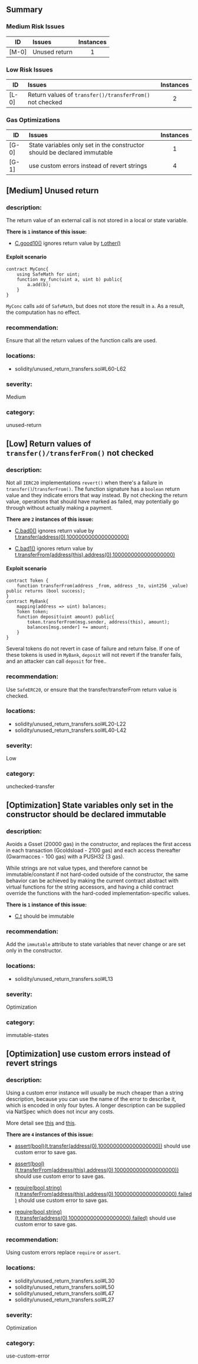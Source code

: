 ## Summary 

### Medium Risk Issues

|ID|Issues|Instances|
|---|:---|:---:|
| [M-0] | Unused return | 1 |


### Low Risk Issues

|ID|Issues|Instances|
|---|:---|:---:|
| [L-0] | Return values of `transfer()/transferFrom()` not checked | 2 |


### Gas Optimizations

|ID|Issues|Instances|
|---|:---|:---:|
| [G-0] | State variables only set in the constructor should be declared immutable | 1 |
| [G-1] | use custom errors instead of revert strings | 4 |



## [Medium] Unused return

### description:
The return value of an external call is not stored in a local or state variable.

**There is `1` instance of this issue:**

- [C.good10()](solidity/unused_return_transfers.sol#L60-L62) ignores return value by [t.other()](solidity/unused_return_transfers.sol#L61)

#### Exploit scenario

```solidity
contract MyConc{
    using SafeMath for uint;   
    function my_func(uint a, uint b) public{
        a.add(b);
    }
}
```
`MyConc` calls `add` of `SafeMath`, but does not store the result in `a`. As a result, the computation has no effect.

### recommendation:
Ensure that all the return values of the function calls are used.

### locations:
- solidity/unused_return_transfers.sol#L60-L62

### severity:
Medium

### category:
unused-return

## [Low] Return values of `transfer()/transferFrom()` not checked

### description:

Not all `IERC20` implementations `revert()` when there's a failure in `transfer()`/`transferFrom()`. The function signature has a `boolean` return value and they indicate errors that way instead. By not checking the return value, operations that should have marked as failed, may potentially go through without actually making a payment.


**There are `2` instances of this issue:**

- [C.bad0()](solidity/unused_return_transfers.sol#L20-L22) ignores return value by [t.transfer(address(0),1000000000000000000)](solidity/unused_return_transfers.sol#L21)

- [C.bad1()](solidity/unused_return_transfers.sol#L40-L42) ignores return value by [t.transferFrom(address(this),address(0),1000000000000000000)](solidity/unused_return_transfers.sol#L41)

#### Exploit scenario

```solidity
contract Token {
    function transferFrom(address _from, address _to, uint256 _value) public returns (bool success);
}
contract MyBank{  
    mapping(address => uint) balances;
    Token token;
    function deposit(uint amount) public{
        token.transferFrom(msg.sender, address(this), amount);
        balances[msg.sender] += amount;
    }
}
```
Several tokens do not revert in case of failure and return false. If one of these tokens is used in `MyBank`, `deposit` will not revert if the transfer fails, and an attacker can call `deposit` for free..

### recommendation:
Use `SafeERC20`, or ensure that the transfer/transferFrom return value is checked.

### locations:
- solidity/unused_return_transfers.sol#L20-L22
- solidity/unused_return_transfers.sol#L40-L42

### severity:
Low

### category:
unchecked-transfer

## [Optimization] State variables only set in the constructor should be declared immutable

### description:

Avoids a Gsset (20000 gas) in the constructor, and replaces the first access in each transaction (Gcoldsload - 2100 gas) and each access thereafter (Gwarmacces - 100 gas) with a PUSH32 (3 gas).

While strings are not value types, and therefore cannot be immutable/constant if not hard-coded outside of the constructor, the same behavior can be achieved by making the current contract abstract with virtual functions for the string accessors, and having a child contract override the functions with the hard-coded implementation-specific values.
    

**There is `1` instance of this issue:**

- [C.t](solidity/unused_return_transfers.sol#L13) should be immutable 


### recommendation:
Add the `immutable` attribute to state variables that never change or are set only in the constructor.

### locations:
- solidity/unused_return_transfers.sol#L13

### severity:
Optimization

### category:
immutable-states

## [Optimization] use custom errors instead of revert strings

### description:

Using a custom error instance will usually be much cheaper than a string description, because you can use the name of the error to describe it, which is encoded in only four bytes. A longer description can be supplied via NatSpec which does not incur any costs.

More detail see [this](https://gist.github.com/0xxfu/712f7965446526f8c5bc53a91d97a215) and [this](https://docs.soliditylang.org/en/latest/control-structures.html#revert).


**There are `4` instances of this issue:**

- [assert(bool)(t.transfer(address(0),1000000000000000000))](solidity/unused_return_transfers.sol#L30) should use custom error to save gas.

- [assert(bool)(t.transferFrom(address(this),address(0),1000000000000000000))](solidity/unused_return_transfers.sol#L50) should use custom error to save gas.

- [require(bool,string)(t.transferFrom(address(this),address(0),1000000000000000000),failed)](solidity/unused_return_transfers.sol#L47) should use custom error to save gas.

- [require(bool,string)(t.transfer(address(0),1000000000000000000),failed)](solidity/unused_return_transfers.sol#L27) should use custom error to save gas.


### recommendation:

Using custom errors replace `require` or `assert`.


### locations:
- solidity/unused_return_transfers.sol#L30
- solidity/unused_return_transfers.sol#L50
- solidity/unused_return_transfers.sol#L47
- solidity/unused_return_transfers.sol#L27

### severity:
Optimization

### category:
use-custom-error
